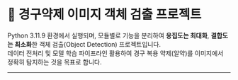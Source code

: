 # 💊 경구약제 이미지 객체 검출 프로젝트

Python 3.11.9 환경에서 실행되며, 모듈별로 기능을 분리하여 **응집도는 최대화**, **결합도는 최소화**한 객체 검출(Object Detection) 프로젝트입니다.  
데이터 전처리 및 모델 학습 파이프라인 활용하여 경구 복용 약제(알약)를 이미지에서 정확히 탐지하는 것을 목표로 합니다.

---
